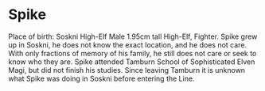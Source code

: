 # Spike
Place of birth: Soskni
High-Elf Male
1.95cm tall
High-Elf, Fighter.
Spike grew up in Soskni, he does not know the exact location, and he does not care. With only fractions of memory of his family, he still does not care or seek to know who they are.
Spike attended Tamburn School of Sophisticated Elven Magi, but did not finish his studies.
Since leaving Tamburn it is unknown what Spike was doing in Soskni before entering the Line.